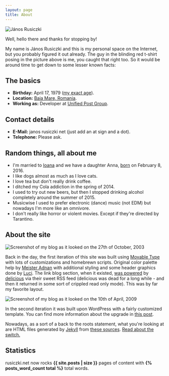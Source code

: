 ```yaml
---
layout: page
title: About
---
```

![János Rusiczki](https://content.rusiczki.net/2009/04/janos-rusiczki-150x150.jpg "János Rusiczki")

Well, hello there and thanks for stopping by!

My name is János Rusiczki and this is my personal space on the Internet, but you probably figured it out already. The guy in the blinding red t-shirt posing in the picture above is me, you caught that right too. So it would be around time to get down to some lesser known facts:

## The basics

- **Birthday:** April 17, 1979 ([my exact age](https://www.wolframalpha.com/input/?i=april+17,+1979)).
- **Location:** [Baia Mare, Romania](http://www.openstreetmap.org/?lat=47.6522&lon=23.5652&zoom=13&layers=M).
- **Working as:** Developer at [Unified Post Group](https://www.unifiedpost.com/).

## Contact details

- **E-Mail:** janos rusiczki net (just add an at sign and a dot).
- **Telephone:** Please ask.

## Random things, all about me

- I'm married to [Ioana](http://www.flickr.com/photos/ioana) and we have a daughter Anna, [born](https://www.rusiczki.net/2016/02/08/rusiczki-anna-olivia/) on February 8, 2016.
- I like dogs almost as much as I love cats.
- I love tea but don't really drink coffee.
- I ditched my Cola addiction in the spring of 2014.
- I used to try out new beers, but then I stopped drinking alcohol completely around the summer of 2015.
- Musicwise I used to prefer electronic (dance) music (not EDM) but nowadays I'm more like an omnivore.
- I don't really like horror or violent movies. Except if they're directed by Tarantino.

## About the site

![Screenshot of my blog as it looked on the 27th of October, 2003](https://content.rusiczki.net/2022/12/weblog-screenshot-2003-10-27.png)

Back in the day, the first iteration of this site was built using [Movable Type](http://www.movabletype.org/) with lots of customizations and homebrewn scripts. Original color palette help by [Meister Adnan](http://www.adnan.ro/) with additional styling and some header graphics done by [Luci](http://www.lucianmarin.se/). The link blog section, when it existed, [was powered](https://www.rusiczki.net/2004/10/02/the-brand-spanking-new-link-blog/) by [delicious](http://del.icio.us/) via their sweet RSS feed (delicious was dead for a long while - and then it returned in some sort of crippled read only mode). This was by far my favorite layout.

![Screenshot of my blog as it looked on the 10th of April, 2009](https://content.rusiczki.net/2022/12/weblog-screenshot-2009-04-10.png)

In the second iteration it was built upon WordPress with a fairly customized template. You can find more information about the upgrade in [this post](http://www.rusiczki.net/2009/04/02/keeping-up-with-the-times/).

Nowadays, as a sort of a back to the roots statement, what you're looking at are HTML files generated by [Jekyll](https://jekyllrb.com/) from [these sources](https://github.com/janosrusiczki/janosrusiczki). [Read about the switch.](http://www.rusiczki.net/2018/01/08/a-new-blogging-engine/)

## Statistics

rusiczki.net now rocks **{{ site.posts | size }}** pages of content with **{% posts_word_count total %}** total words.
